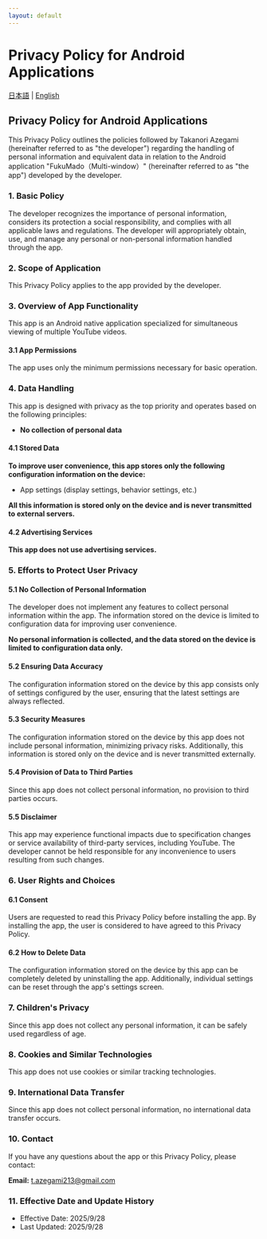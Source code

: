 ```yaml
---
layout: default
---
```


# Privacy Policy for Android Applications

[日本語](index) | [English](index-en)

## Privacy Policy for Android Applications

This Privacy Policy outlines the policies followed by Takanori Azegami (hereinafter referred to as "the developer") regarding the handling of personal information and equivalent data in relation to the Android application "FukuMado（Multi-window）" (hereinafter referred to as "the app") developed by the developer.

### 1. Basic Policy

The developer recognizes the importance of personal information, considers its protection a social responsibility, and complies with all applicable laws and regulations. The developer will appropriately obtain, use, and manage any personal or non-personal information handled through the app.

### 2. Scope of Application

This Privacy Policy applies to the app provided by the developer.

### 3. Overview of App Functionality

This app is an Android native application specialized for simultaneous viewing of multiple YouTube videos.

#### 3.1 App Permissions

The app uses only the minimum permissions necessary for basic operation.

### 4. Data Handling

This app is designed with privacy as the top priority and operates based on the following principles:

- **No collection of personal data**

#### 4.1 Stored Data

**To improve user convenience, this app stores only the following configuration information on the device:**

- App settings (display settings, behavior settings, etc.)

**All this information is stored only on the device and is never transmitted to external servers.**

#### 4.2 Advertising Services

**This app does not use advertising services.**

### 5. Efforts to Protect User Privacy

#### 5.1 No Collection of Personal Information

The developer does not implement any features to collect personal information within the app. The information stored on the device is limited to configuration data for improving user convenience.

**No personal information is collected, and the data stored on the device is limited to configuration data only.**

#### 5.2 Ensuring Data Accuracy

The configuration information stored on the device by this app consists only of settings configured by the user, ensuring that the latest settings are always reflected.

#### 5.3 Security Measures

The configuration information stored on the device by this app does not include personal information, minimizing privacy risks. Additionally, this information is stored only on the device and is never transmitted externally.

#### 5.4 Provision of Data to Third Parties

Since this app does not collect personal information, no provision to third parties occurs.

#### 5.5 Disclaimer

This app may experience functional impacts due to specification changes or service availability of third-party services, including YouTube. The developer cannot be held responsible for any inconvenience to users resulting from such changes.

### 6. User Rights and Choices

#### 6.1 Consent

Users are requested to read this Privacy Policy before installing the app.
By installing the app, the user is considered to have agreed to this Privacy Policy.

#### 6.2 How to Delete Data

The configuration information stored on the device by this app can be completely deleted by uninstalling the app. Additionally, individual settings can be reset through the app's settings screen.

### 7. Children's Privacy

Since this app does not collect any personal information, it can be safely used regardless of age.

### 8. Cookies and Similar Technologies

This app does not use cookies or similar tracking technologies.

### 9. International Data Transfer

Since this app does not collect personal information, no international data transfer occurs.

### 10. Contact

If you have any questions about the app or this Privacy Policy, please contact:

**Email:** t.azegami213@gmail.com

### 11. Effective Date and Update History

- Effective Date: 2025/9/28
- Last Updated: 2025/9/28
